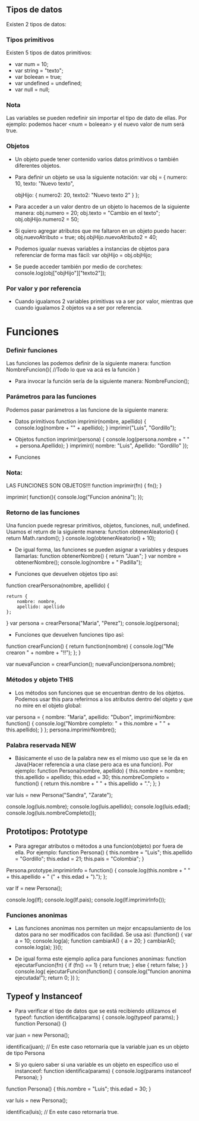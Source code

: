 ## Tipos de datos
Existen 2 tipos de datos:

### Tipos primitivos
Existen 5 tipos de datos primitivos:
* var num = 10;
* var string = "texto";
* var boleean = true;
* var undefined = undefined;
* var null = null;

### Nota
Las variables se pueden redefinir sin importar el tipo de dato de ellas.
Por ejemplo: podemos hacer <num = boleean> y el nuevo valor de num será true. 

### Objetos
* Un objeto puede tener contenido varios datos primitivos o también diferentes objetos.
* Para definir un objeto se usa la siguiente notación:
var obj = {
    numero: 10,
    texto: "Nuevo texto",

    objHijo: {
        numero2: 20,
        texto2: "Nuevo texto 2"
    }
};

* Para acceder a un valor dentro de un objeto lo hacemos de la siguiente manera:
    obj.numero = 20;
    obj.texto = "Cambio en el texto";
    obj.objHijo.numero2 = 50;

* Si quiero agregar atributos que me faltaron en un objeto puedo hacer:
    obj.nuevoAtributo = true;
    obj.objHijo.nuevoAtributo2 = 40;

* Podemos igualar nuevas variables a instancias de objetos para referenciar de forma mas fácil:
    var objHijo = obj.objHijo;

* Se puede acceder también por medio de corchetes:
    console.log(obj["objHijo"]["texto2"]);

### Por valor y por referencia
* Cuando igualamos 2 variables primitivas va a ser por valor, mientras que cuando igualamos 2 objetos va a ser por referencia. 

# Funciones 
### Definir funciones
Las funciones las podemos definir de la siguiente manera: 
function NombreFuncion(){
    //Todo lo que va acá es la función
}

* Para invocar la función  sería de la siguiente manera:
    NombreFuncion();

### Parámetros para las funciones
Podemos pasar parámetros a las funcione de la siguiente manera: 
* Datos primitivos
function imprimir(nombre, apellido) {
    console.log(nombre + "" + apellido);
}
imprimir("Luis", "Gordillo");

* Objetos
function imprimir(persona) {
    console.log(persona.nombre + " " + persona.Apellido);
}
imprimir({
    nombre: "Luis",
    Apellido: "Gordillo"
});

* Funciones
### Nota: 
LAS FUNCIONES SON OBJETOS!!!
function imprimir(fn) {
    fn();
}

imprimir( function(){
    console.log("Funcion anónina");
});

### Retorno de las funciones
Una funcion puede regresar primitivos, objetos, funciones, null, undefined.
Usamos el return de la siguiente manera:
function obtenerAleatorio() {
    return Math.random();
}
console.log(obtenerAleatorio() + 10);

* De igual forma, las funciones se pueden asignar a variables y despues llamarlas:
function obtenerNombre() {
    return "Juan";
}
var nombre = obtenerNombre();
console.log(nombre + " Padilla");

* Funciones que devuelven objetos tipo así:

function crearPersona(nombre, apellido) {

    return {
        nombre: nombre,
        apellido: apellido
    };
}
var persona = crearPersona("Maria", "Perez");
console.log(persona);

* Funciones que devuelven funciones tipo así: 

function crearFuncion() {
    return function(nombre) {
        console.log("Me crearon " + nombre + "!!");
    };
}

var nuevaFuncion = crearFuncion();
nuevaFuncion(persona.nombre);

### Métodos y objeto THIS
* Los métodos son funciones que se encuentran dentro de los objetos.
Podemos usar this para referirnos a los atributos dentro del objeto y que no mire en el objeto global:

var persona = {
    nombre: "Maria",
    apellido: "Dubon",
    imprimirNombre: function() {
        console.log("Nombre completo: " + this.nombre + " " + this.apellido);
    }
};
persona.imprimirNombre();

### Palabra reservada NEW
* Básicamente el uso de la palabra new es el mismo uso que se le da en Java(Hacer referencia a una clase pero aca es una funcion). Por ejemplo:
function Persona(nombre, apellido) {
    this.nombre = nombre;
    this.apellido = apellido;
    this.edad = 30;
    this.nombreCompleto = function() {
        return this.nombre + " " + this.apellido + ".";
    };
}

var luis = new Persona("Sandra", "Zarate");

console.log(luis.nombre);
console.log(luis.apellido);
console.log(luis.edad);
console.log(luis.nombreCompleto());

## Prototipos: Prototype
* Para agregar atributos o métodos a una funcion(objeto) por fuera de ella. Por ejemplo:
function Persona() {
    this.nombre = "Luis";
    this.apellido = "Gordillo";
    this.edad = 21;
    this.pais = "Colombia";
}

Persona.prototype.imprimirInfo = function() {
    console.log(this.nombre + " " + this.apellido + " (" + this.edad + ").");
};

var lf = new Persona();

console.log(lf);
console.log(lf.pais);
console.log(lf.imprimirInfo());

### Funciones anonimas
* Las funciones anonimas nos permiten un mejor encapsulamiento de los datos para no ser modificados con facilidad. Se usa así:
(function() {
    var a = 10;
    console.log(a);
    function cambiarA() {
        a = 20;
    }
    cambiarA();
    console.log(a);
})();

* De igual forma este ejemplo aplica para funciones anonimas:
function ejecutarFuncion(fn) {
    if (fn() == 1) {
        return true;
    } else {
        return false;
    }
}
console.log(
    ejecutarFuncion(function() {
        console.log("funcion anonima ejecutada!");
        return 0;
    })
);

## Typeof y Instanceof
* Para verificar el tipo de datos que se está recibiendo utilizamos el typeof:
function identifica(params) {
    console.log(typeof params);
}
function Persona() {}

var juan = new Persona();

identifica(juan);
// En este caso retornaría que la variable juan es un objeto de tipo Persona

* Si yo quiero saber si una variable es un objeto en especifico uso el instanceof:
function identifica(params) {
    console.log(params instanceof Persona);
}

function Persona() {
    this.nombre = "Luis";
    this.edad = 30;
}

var luis = new Persona();

identifica(luis);
// En este caso retornaría true.




